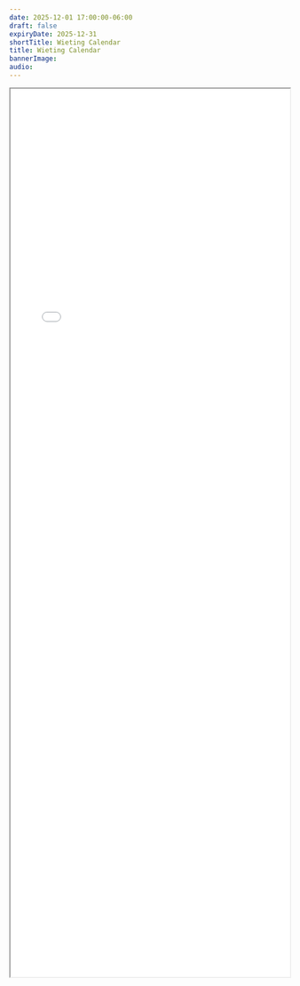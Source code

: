 ```yaml
---
date: 2025-12-01 17:00:00-06:00
draft: false
expiryDate: 2025-12-31
shortTitle: Wieting Calendar  
title: Wieting Calendar
bannerImage: 
audio: 
---
```

<iframe src="/calendar-as-a-list/index.html" width="100%" height="1600px"></iframe>

